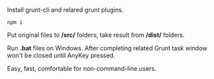 Install grunt-cli and relared grunt plugins.

`npm i`

Put original files to **/src/** folders, take result from **/dist/** folders.

Run **.bat** files on Windows.
After completing related Grunt task window won't be closed until AnyKey pressed.

Easy, fast, comfortable for non-command-line users.
